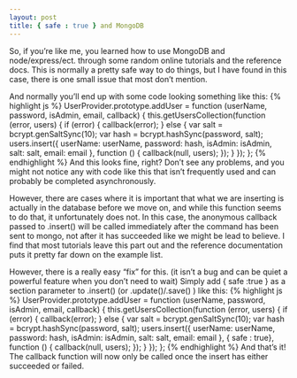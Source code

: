 ```yaml
---
layout: post
title: { safe : true } and MongoDB
---
```


So, if you’re like me, you learned how to use MongoDB and node/express/ect. through some random online tutorials and the reference docs. This is normally a pretty safe way to do things, but I have found in this case, there is one small issue that most don’t mention.

And normally you’ll end up with some code looking something like this:
{% highlight js %}
UserProvider.prototype.addUser = function (userName, password, isAdmin, email, callback) {
    this.getUsersCollection(function (error, users) {
        if (error) {
            callback(error);
        } else {
            var salt = bcrypt.genSaltSync(10);
            var hash = bcrypt.hashSync(password, salt);
            users.insert({ userName: userName, password: hash, isAdmin: isAdmin, salt: salt, email: email }, function () {
                callback(null, users);
            });
        }
    });
};
{% endhighlight %}
And this looks fine, right? Don’t see any problems, and you might not notice any with code like this that isn’t frequently used and can probably be completed asynchronously.

However, there are cases where it is important that what we are inserting is actually in the database before we move on, and while this function seems to do that, it unfortunately does not. In this case, the anonymous callback passed to .insert() will be called immediately after the command has been sent to mongo, not after it has succeeded like we might be lead to believe. I find that most tutorials leave this part out and the reference documentation puts it pretty far down on the example list.

However, there is a really easy “fix” for this. (it isn’t a bug and can be quiet a powerful feature when you don’t need to wait) Simply add { safe :true } as a section parameter to .insert() (or .update()/.save() ) like this:
{% highlight js %}
UserProvider.prototype.addUser = function (userName, password, isAdmin, email, callback) {
    this.getUsersCollection(function (error, users) {
        if (error) {
            callback(error);
        } else {
            var salt = bcrypt.genSaltSync(10);
            var hash = bcrypt.hashSync(password, salt);
            users.insert({ userName: userName, password: hash, isAdmin: isAdmin, salt: salt, email: email }, { safe : true}, function () {
                callback(null, users);
            });
        }
    });
};
{% endhighlight %}
And that’s it! The callback function will now only be called once the insert has either succeeded or failed.
